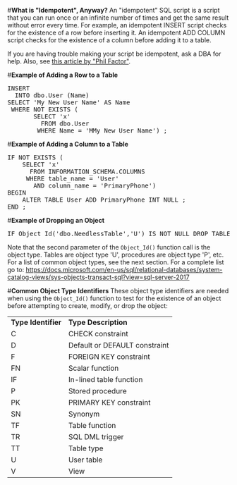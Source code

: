 #**What is "Idempotent", Anyway?**
An "idempotent" SQL script is a script that you can run once or an infinite number of times and get the same result without error every time.  For example, an idempotent INSERT script checks for the existence of a row before inserting it.  An idempotent ADD COLUMN script checks for the existence of a column before adding it to a table.

If you are having trouble making your script be idempotent, ask a DBA for help.  Also, see <a href="https://www.sqlservercentral.com/steps/idempotent-ddl-scripts-that-always-achieve-the-same-result-making-changes-only-once-stairway-to-exploring-database-metadata-level-6">this article by "Phil Factor"</a>.

#**Example of Adding a Row to a Table**
<PRE>
INSERT
  INTO dbo.User (Name)
SELECT 'My New User Name' AS Name
 WHERE NOT EXISTS (
       SELECT 'x'
         FROM dbo.User
        WHERE Name = 'MMy New User Name') ;
</PRE>

#**Example of Adding a Column to a Table**
<PRE>
IF NOT EXISTS (
    SELECT 'x'
      FROM INFORMATION_SCHEMA.COLUMNS
     WHERE table_name = 'User' 
       AND column_name = 'PrimaryPhone')
BEGIN
    ALTER TABLE User ADD PrimaryPhone INT NULL ;
END ;</PRE>

#**Example of Dropping an Object**
<PRE>
IF Object_Id('dbo.NeedlessTable','U') IS NOT NULL DROP TABLE dbo.NeedlessTable ;
</PRE>
Note that the second parameter of the <code>Object_Id()</code> function call is the object type.  Tables are object type 'U', procedures are object type 'P', etc.  For a list of common object types, see the next section.  For a complete list go to:  https://docs.microsoft.com/en-us/sql/relational-databases/system-catalog-views/sys-objects-transact-sql?view=sql-server-2017

#**Common Object Type Identifiers**
These object type identifiers are needed when using the <code>Object_Id()</code> function to test for the existence of an object before attempting to create, modify, or drop the object:
<table>
<tr><td><b>Type Identifier</b></td><td><b>Type Description</b></td></tr>
<tr><td>C</td><td>CHECK constraint</td></tr>
<tr><td>D</td><td>Default or DEFAULT constraint</td></tr>
<tr><td>F</td><td>FOREIGN KEY constraint</td></tr>
<tr><td>FN</td><td>Scalar function</td></tr>
<tr><td>IF</td><td>In-lined table function</td></tr>
<tr><td>P</td><td>Stored procedure</td></tr>
<tr><td>PK</td><td>PRIMARY KEY constraint</td></tr>
<tr><td>SN</td><td>Synonym</td></tr>
<tr><td>TF</td><td>Table function</td></tr>
<tr><td>TR</td><td>SQL DML trigger</td></tr>
<tr><td>TT</td><td>Table type</td></tr>
<tr><td>U</td><td>User table</td></tr>
<tr><td>V</td><td>View</td></tr>
</table>

